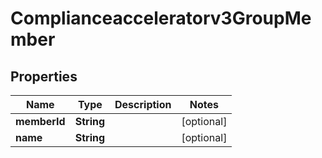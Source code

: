 

# Complianceacceleratorv3GroupMember


## Properties

| Name | Type | Description | Notes |
|------------ | ------------- | ------------- | -------------|
|**memberId** | **String** |  |  [optional] |
|**name** | **String** |  |  [optional] |



